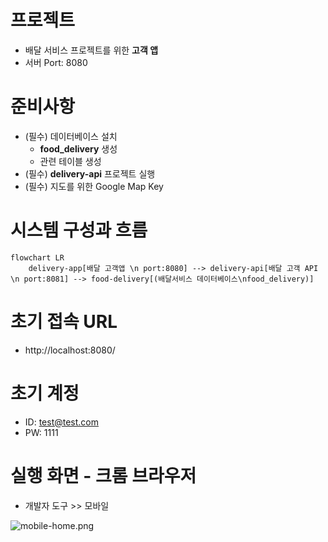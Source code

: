 # 프로젝트
- 배달 서비스 프로젝트를 위한 **고객 앱**
- 서버 Port: 8080

# 준비사항
- (필수) 데이터베이스 설치
  - **food_delivery** 생성
  - 관련 테이블 생성
- (필수) **delivery-api** 프로젝트 실행
- (필수) 지도를 위한 Google Map Key

# 시스템 구성과 흐름
```mermaid
flowchart LR
    delivery-app[배달 고객앱 \n port:8080] --> delivery-api[배달 고객 API \n port:8081] --> food-delivery[(배달서비스 데이터베이스\nfood_delivery)]
```

# 초기 접속 URL
- http://localhost:8080/

# 초기 계정
- ID: test@test.com
- PW: 1111

# 실행 화면 - 크롬 브라우저
- 개발자 도구 >> 모바일

![mobile-home.png](..%2Fdelivery-api%2Fdocs%2Fimages%2Fmobile-home.png)